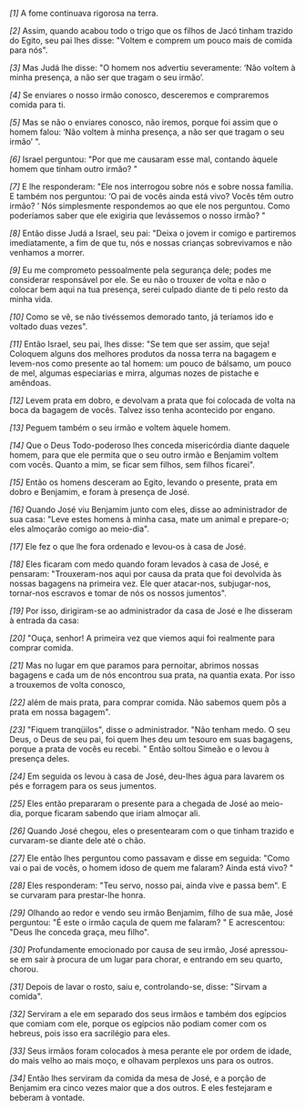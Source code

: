 *[1]* A fome continuava rigorosa na terra.

*[2]* Assim, quando acabou todo o trigo que os filhos de Jacó tinham trazido do Egito, seu pai lhes disse: "Voltem e comprem um pouco mais de comida para nós".

*[3]* Mas Judá lhe disse: "O homem nos advertiu severamente: ‘Não voltem à minha presença, a não ser que tragam o seu irmão’.

*[4]* Se enviares o nosso irmão conosco, desceremos e compraremos comida para ti.

*[5]* Mas se não o enviares conosco, não iremos, porque foi assim que o homem falou: ‘Não voltem à minha presença, a não ser que tragam o seu irmão’ ".

*[6]* Israel perguntou: "Por que me causaram esse mal, contando àquele homem que tinham outro irmão? "

*[7]* E lhe responderam: "Ele nos interrogou sobre nós e sobre nossa família. E também nos perguntou: ‘O pai de vocês ainda está vivo? Vocês têm outro irmão? ’ Nós simplesmente respondemos ao que ele nos perguntou. Como poderíamos saber que ele exigiria que levássemos o nosso irmão? "

*[8]* Então disse Judá a Israel, seu pai: "Deixa o jovem ir comigo e partiremos imediatamente, a fim de que tu, nós e nossas crianças sobrevivamos e não venhamos a morrer.

*[9]* Eu me comprometo pessoalmente pela segurança dele; podes me considerar responsável por ele. Se eu não o trouxer de volta e não o colocar bem aqui na tua presença, serei culpado diante de ti pelo resto da minha vida.

*[10]* Como se vê, se não tivéssemos demorado tanto, já teríamos ido e voltado duas vezes".

*[11]* Então Israel, seu pai, lhes disse: "Se tem que ser assim, que seja! Coloquem alguns dos melhores produtos da nossa terra na bagagem e levem-nos como presente ao tal homem: um pouco de bálsamo, um pouco de mel, algumas especiarias e mirra, algumas nozes de pistache e amêndoas.

*[12]* Levem prata em dobro, e devolvam a prata que foi colocada de volta na boca da bagagem de vocês. Talvez isso tenha acontecido por engano.

*[13]* Peguem também o seu irmão e voltem àquele homem.

*[14]* Que o Deus Todo-poderoso lhes conceda misericórdia diante daquele homem, para que ele permita que o seu outro irmão e Benjamim voltem com vocês. Quanto a mim, se ficar sem filhos, sem filhos ficarei".

*[15]* Então os homens desceram ao Egito, levando o presente, prata em dobro e Benjamim, e foram à presença de José.

*[16]* Quando José viu Benjamim junto com eles, disse ao administrador de sua casa: "Leve estes homens à minha casa, mate um animal e prepare-o; eles almoçarão comigo ao meio-dia".

*[17]* Ele fez o que lhe fora ordenado e levou-os à casa de José.

*[18]* Eles ficaram com medo quando foram levados à casa de José, e pensaram: "Trouxeram-nos aqui por causa da prata que foi devolvida às nossas bagagens na primeira vez. Ele quer atacar-nos, subjugar-nos, tornar-nos escravos e tomar de nós os nossos jumentos".

*[19]* Por isso, dirigiram-se ao administrador da casa de José e lhe disseram à entrada da casa:

*[20]* "Ouça, senhor! A primeira vez que viemos aqui foi realmente para comprar comida.

*[21]* Mas no lugar em que paramos para pernoitar, abrimos nossas bagagens e cada um de nós encontrou sua prata, na quantia exata. Por isso a trouxemos de volta conosco,

*[22]* além de mais prata, para comprar comida. Não sabemos quem pôs a prata em nossa bagagem".

*[23]* "Fiquem tranqüilos", disse o administrador. "Não tenham medo. O seu Deus, o Deus de seu pai, foi quem lhes deu um tesouro em suas bagagens, porque a prata de vocês eu recebi. " Então soltou Simeão e o levou à presença deles.

*[24]* Em seguida os levou à casa de José, deu-lhes água para lavarem os pés e forragem para os seus jumentos.

*[25]* Eles então prepararam o presente para a chegada de José ao meio-dia, porque ficaram sabendo que iriam almoçar ali.

*[26]* Quando José chegou, eles o presentearam com o que tinham trazido e curvaram-se diante dele até o chão.

*[27]* Ele então lhes perguntou como passavam e disse em seguida: "Como vai o pai de vocês, o homem idoso de quem me falaram? Ainda está vivo? "

*[28]* Eles responderam: "Teu servo, nosso pai, ainda vive e passa bem". E se curvaram para prestar-lhe honra.

*[29]* Olhando ao redor e vendo seu irmão Benjamim, filho de sua mãe, José perguntou: "É este o irmão caçula de quem me falaram? " E acrescentou: "Deus lhe conceda graça, meu filho".

*[30]* Profundamente emocionado por causa de seu irmão, José apressou-se em sair à procura de um lugar para chorar, e entrando em seu quarto, chorou.

*[31]* Depois de lavar o rosto, saiu e, controlando-se, disse: "Sirvam a comida".

*[32]* Serviram a ele em separado dos seus irmãos e também dos egípcios que comiam com ele, porque os egípcios não podiam comer com os hebreus, pois isso era sacrilégio para eles.

*[33]* Seus irmãos foram colocados à mesa perante ele por ordem de idade, do mais velho ao mais moço, e olhavam perplexos uns para os outros.

*[34]* Então lhes serviram da comida da mesa de José, e a porção de Benjamim era cinco vezes maior que a dos outros. E eles festejaram e beberam à vontade.

